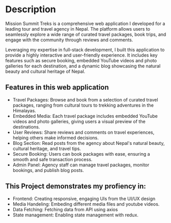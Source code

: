 # Description 
Mission Summit Treks is a comprehensive web application I developed for a leading tour and travel agency in Nepal. The platform allows users to seamlessly explore a wide range of curated travel packages, book trips, and engage with the community through reviews and comments.

Leveraging my expertise in full-stack development, I built this application to provide a highly interactive and user-friendly experience. It includes key features such as secure booking, embedded YouTube videos and photo galleries for each destination, and a dynamic blog showcasing the natural beauty and cultural heritage of Nepal.

## Features in this web application
* Travel Packages: Browse and book from a selection of curated travel packages, ranging from cultural tours to trekking adventures in the Himalayas.
* Embedded Media: Each travel package includes embedded YouTube videos and photo galleries, giving users a visual preview of the destinations.
* User Reviews: Share reviews and comments on travel experiences, helping others make informed decisions.
* Blog Section: Read posts from the agency about Nepal's natural beauty, cultural heritage, and travel tips.
* Secure Booking: Users can book packages with ease, ensuring a smooth and safe transaction process.
* Admin Panel: Agency staff can manage travel packages, monitor bookings, and publish blog posts.
## This Project demonstrates my profiency in:
* Frontend: Creating responsive, engaging UIs from the UI/UX design
* Media Handeling: Embeding different media files and youtube videos.
* Data Fetching: Fetching data from API using axios
* State management: Enabling state management with redux.
